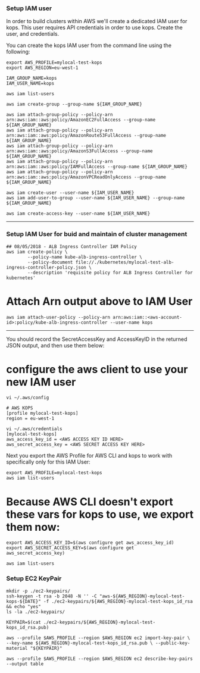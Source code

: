 ### Setup IAM user

In order to build clusters within AWS we'll create a dedicated IAM user for kops. This user requires API credentials in order to use kops. Create the user, and credentials.

You can create the kops IAM user from the command line using the following:

```
export AWS_PROFILE=mylocal-test-kops
export AWS_REGION=eu-west-1

IAM_GROUP_NAME=kops
IAM_USER_NAME=kops

aws iam list-users

aws iam create-group --group-name ${IAM_GROUP_NAME}

aws iam attach-group-policy --policy-arn arn:aws:iam::aws:policy/AmazonEC2FullAccess --group-name ${IAM_GROUP_NAME}
aws iam attach-group-policy --policy-arn arn:aws:iam::aws:policy/AmazonRoute53FullAccess --group-name ${IAM_GROUP_NAME}
aws iam attach-group-policy --policy-arn arn:aws:iam::aws:policy/AmazonS3FullAccess --group-name ${IAM_GROUP_NAME}
aws iam attach-group-policy --policy-arn arn:aws:iam::aws:policy/IAMFullAccess --group-name ${IAM_GROUP_NAME}
aws iam attach-group-policy --policy-arn arn:aws:iam::aws:policy/AmazonVPCReadOnlyAccess --group-name ${IAM_GROUP_NAME}

aws iam create-user --user-name ${IAM_USER_NAME}
aws iam add-user-to-group --user-name ${IAM_USER_NAME} --group-name ${IAM_GROUP_NAME}

aws iam create-access-key --user-name ${IAM_USER_NAME}
```

-------------------------------------------------------------------------------------------------------------------------------

### Setup IAM User for buid and maintain of cluster management

```
## 08/05/2018 - ALB Ingress Controller IAM Policy
aws iam create-policy \
        --policy-name kube-alb-ingress-controller \
        --policy-document file://./kubernetes/mylocal-test-alb-ingress-controller-policy.json \
        --description 'requisite policy for ALB Ingress Controller for kubernetes'
```


# Attach Arn output above to IAM User
```
aws iam attach-user-policy --policy-arn arn:aws:iam::<aws-account-id>:policy/kube-alb-ingress-controller --user-name kops
```

------------------------------------------------------------------------------------------------------------------------------


You should record the SecretAccessKey and AccessKeyID in the returned JSON output, and then use them below:


# configure the aws client to use your new IAM user
```
vi ~/.aws/config

# AWS KOPS
[profile mylocal-test-kops]
region = eu-west-1
```

```
vi ~/.aws/credentials
[mylocal-test-kops]
aws_access_key_id = <AWS ACCESS KEY ID HERE>
aws_secret_access_key = <AWS SECRET ACCESS KEY HERE>
```

Next you export the AWS Profile for AWS CLI and kops to work with specifically only for this IAM User:
```
export AWS_PROFILE=mylocal-test-kops
aws iam list-users
```


# Because AWS CLI doesn't export these vars for kops to use, we export them now:
```
export AWS_ACCESS_KEY_ID=$(aws configure get aws_access_key_id)
export AWS_SECRET_ACCESS_KEY=$(aws configure get aws_secret_access_key)

aws iam list-users
```


### Setup EC2 KeyPair

```
mkdir -p ./ec2-keypairs/
ssh-keygen -t rsa -b 2048 -N '' -C "aws-${AWS_REGION}-mylocal-test-kops-${DATE}" -f ./ec2-keypairs/${AWS_REGION}-mylocal-test-kops_id_rsa && echo "yes"
ls -la ./ec2-keypairs/
```

`KEYPAIR=$(cat ./ec2-keypairs/${AWS_REGION}-mylocal-test-kops_id_rsa.pub)`

`aws --profile $AWS_PROFILE --region $AWS_REGION ec2 import-key-pair \
        --key-name ${AWS_REGION}-mylocal-test-kops_id_rsa.pub \
        --public-key-material "${KEYPAIR}"`

`aws --profile $AWS_PROFILE --region $AWS_REGION ec2 describe-key-pairs --output table`

